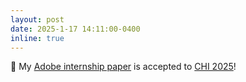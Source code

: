 ```yaml
---
layout: post
date: 2025-1-17 14:11:00-0400
inline: true
---
```


📄 My [Adobe internship paper](https://minahuh.com/publications/) is accepted to [CHI 2025](https://chi2025.acm.org/)!